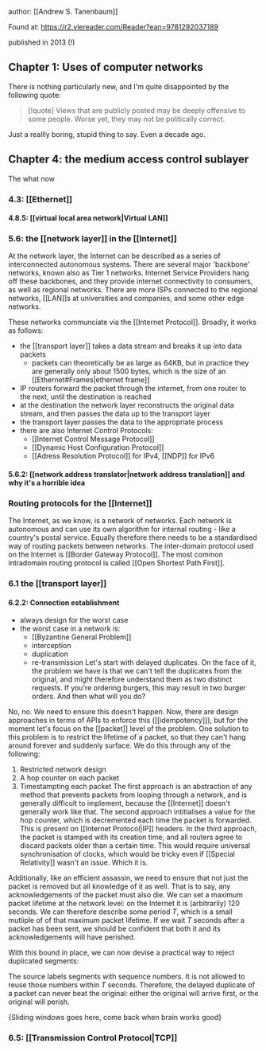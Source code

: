 author: [[Andrew S. Tanenbaum]]

Found at: https://r2.vlereader.com/Reader?ean=9781292037189

published in 2013 (!)


## Chapter 1: Uses of computer networks
There is nothing particularly new, and I'm quite disappointed by the following quote:

>[!quote] Views that are publicly posted may be deeply offensive to some people. Worse yet, they may not be politically correct.

Just a reallly boring, stupid thing to say. Even a decade ago.

## Chapter 4: the medium access control sublayer
The what now

### 4.3: [[Ethernet]]
#### 4.8.5: [[virtual local area network|Virtual LAN]]
### 5.6: the [[network layer]] in the [[Internet]]
At the network layer, the Internet can be described as a series of interconnected autonomous systems. There are several major 'backbone' networks, known also as Tier 1 networks. Internet Service Providers hang off these backbones, and they provide internet connectivity to consumers, as well as regional networks. There are more ISPs connected to the regional networks, [[LAN]]s at universities and companies, and some other edge networks.

These networks communciate via the [[Internet Protocol]]. Broadly, it works as follows:
- the [[transport layer]] takes a data stream and breaks it up into data packets
	- packets can theoretically be as large as 64KB, but in practice they are generally only about 1500 bytes, which is the size of an [[Ethernet#Frames|ethernet frame]]
- IP routers forward the packet through the internet, from one router to the next, until the destination is reached
- at the destination the network layer reconstructs the original data stream, and then passes the data up to the transport layer
- the transport layer passes the data to the appropriate process
- there are also Internet Control Protocols:
	- [[Internet Control Message Protocol]]
	- [[Dynamic Host Configuration Protocol]]
	- [[Adress Resolution Protocol]] for IPv4, [[NDP]] for IPv6

#### 5.6.2: [[network address translator|network address translation]] and why it's a horrible idea

### Routing protocols for the [[Internet]]
The Internet, as we know, is a network of networks. Each network is autonomous and can use its own algorithm for internal routing - like a country's postal service. Equally therefore there needs to be a standardised way of routing packets between networks. The inter-domain protocol used on the Internet is [[Border Gateway Protocol]]. The most common intradomain routing protocol is called [[Open Shortest Path First]].  

### 6.1 the [[transport layer]]

#### 6.2.2: Connection establishment
- always design for the worst case
- the worst case in a network is:
	- [[Byzantine General Problem]]
	- interception
	- duplication
	- re-transmission
Let's start with delayed duplicates. On the face of it, the problem we have is that we can't tell the duplicates from the original, and might therefore understand them as two distinct requests. If you're ordering burgers, this may result in two burger orders. And then what will you do?

No, no. We need to ensure this doesn't happen. Now, there are design approaches in terms of APIs to enforce this ([[idempotency]]), but for the moment let's focus on the [[packet]] level of the problem. One solution to this problem is to restrict the lifetime of a packet, so that they can't hang around forever and suddenly surface. We do this through any of the following:
1. Restricted network design
2. A hop counter on each packet
3. Timestampting each packet
The first approach is an abstraction of any method that prevents packets from looping through a network, and is generally difficult to implement, because the [[Internet]] doesn't generally work like that. The second approach intitialises a value for the hop counter, which is decremented each time the packet is forwarded. This is present on [[Internet Protocol|IP]] headers. In the third approach, the packet is stamped with its creation time, and all routers agree to discard packets older than a certain time. This would require universal synchronisation of clocks, which would be tricky even if [[Special Relativity]] wasn't an issue. Which it is.

Additionally, like an efficient assassin, we need to ensure that not just the packet is removed but all knowledge of it as well. That is to say, any acknowledgements of the packet must also die. We can set a maximum packet lifetime at the network level: on the Internet it is (arbitrarily) 120 seconds. We can therefore describe some period $T$, which is a small mutliple of of that maximum packet lifetime. If we wait $T$ seconds after a packet has been sent, we should be confident that both it and its acknowledgements will have perished.

With this bound in place, we can now devise a practical way to reject duplicated segments:

The source labels segments with sequence numbers. It is not allowed to reuse those numbers within $T$ seconds. Therefore, the delayed duplicate of a packet can never beat the original: either the original will arrive first, or the original will perish.

{Sliding windows goes here, come back when brain works good}

### 6.5: [[Transmission Control Protocol|TCP]] 

